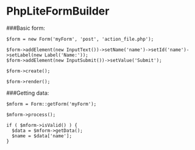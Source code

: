 # PhpLiteFormBuilder

###Basic form:
```
$form = new Form('myForm', 'post', 'action_file.php');

$form->addElement(new InputText())->setName('name')->setId('name')->setLabel(new Label('Name:'));
$form->addElement(new InputSubmit())->setValue('Submit');

$form->create();

$form->render();

```

###Getting data:

```
$mform = Form::getForm('myForm');

$mform->process();

if ( $mform->isValid() ) {
  $data = $mform->getData();
  $name = $data['name'];
}

```

